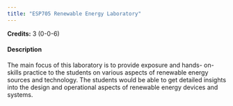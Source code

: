 ```yaml
---
title: "ESP705 Renewable Energy Laboratory"
---
```

**Credits:** 3 (0-0-6)

#### Description
The main focus of this laboratory is to provide exposure and hands- on-skills practice to the students on various aspects of renewable energy sources and technology. The students would be able to get detailed insights into the design and operational aspects of renewable energy devices and systems.